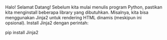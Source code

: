 Halo!
Selamat Datang!
Sebelum kita mulai menulis program Python, pastikan kita menginstall beberapa library yang dibutuhkan. 
Misalnya, kita bisa menggunakan Jinja2 untuk rendering HTML dinamis (meskipun ini opsional).
Install Jinja2 dengan perintah:

pip install Jinja2
